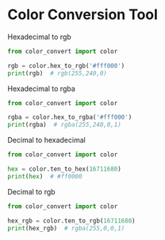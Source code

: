 # Color Conversion Tool
Hexadecimal to rgb
```python
from color_convert import color

rgb = color.hex_to_rgb('#fff000')
print(rgb)  # rgb(255,240,0)
```

Hexadecimal to rgba
```python
from color_convert import color

rgba = color.hex_to_rgba('#fff000')
print(rgba)  # rgba(255,240,0,1)
```

Decimal to hexadecimal
```python
from color_convert import color

hex = color.ten_to_hex(16711680)
print(hex)  # #ff0000
```

Decimal to rgb
```python
from color_convert import color

hex_rgb = color.ten_to_rgb(16711680)
print(hex_rgb)  # rgba(255,0,0,1)
```
